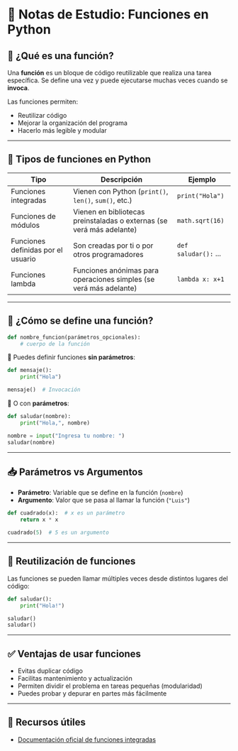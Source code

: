 
# 🧠 Notas de Estudio: Funciones en Python

## 📌 ¿Qué es una función?

Una **función** es un bloque de código reutilizable que realiza una tarea específica. Se define una vez y puede ejecutarse muchas veces cuando se **invoca**.

Las funciones permiten:
- Reutilizar código
- Mejorar la organización del programa
- Hacerlo más legible y modular

---

## 🔹 Tipos de funciones en Python

| Tipo                         | Descripción                                                                 | Ejemplo                         |
|------------------------------|-----------------------------------------------------------------------------|---------------------------------|
| Funciones integradas         | Vienen con Python (`print()`, `len()`, `sum()`, etc.)                      | `print("Hola")`                |
| Funciones de módulos         | Vienen en bibliotecas preinstaladas o externas (se verá más adelante)      | `math.sqrt(16)`                |
| Funciones definidas por el usuario | Son creadas por ti o por otros programadores                            | `def saludar():` ...           |
| Funciones lambda             | Funciones anónimas para operaciones simples (se verá más adelante)          | `lambda x: x+1`                |

---

## 🔸 ¿Cómo se define una función?

```python
def nombre_funcion(parámetros_opcionales):
    # cuerpo de la función
```

📍 Puedes definir funciones **sin parámetros**:

```python
def mensaje():
    print("Hola")

mensaje()  # Invocación
```

📍 O con **parámetros**:

```python
def saludar(nombre):
    print("Hola,", nombre)

nombre = input("Ingresa tu nombre: ")
saludar(nombre)
```

---

## 📥 Parámetros vs Argumentos

- **Parámetro**: Variable que se define en la función (`nombre`)
- **Argumento**: Valor que se pasa al llamar la función (`"Luis"`)

```python
def cuadrado(x):  # x es un parámetro
    return x * x

cuadrado(5)  # 5 es un argumento
```

---

## 🔁 Reutilización de funciones

Las funciones se pueden llamar múltiples veces desde distintos lugares del código:

```python
def saludar():
    print("Hola!")

saludar()
saludar()
```

---

## ✅ Ventajas de usar funciones

- Evitas duplicar código
- Facilitas mantenimiento y actualización
- Permiten dividir el problema en tareas pequeñas (modularidad)
- Puedes probar y depurar en partes más fácilmente

---

## 🔗 Recursos útiles

- [Documentación oficial de funciones integradas](https://docs.python.org/3/library/functions.html)
